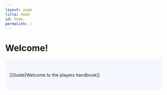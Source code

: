 ```yaml
---
layout: page
title: Home
id: home
permalink: /
---
```


# Welcome!

<p style="padding: 3em 1em; background: #f5f7ff; border-radius: 4px;">
  [[Guide|Welcome to the players handbook]]
</p>
<style>
  .wrapper {
    max-width: 46em;
  }
</style>
